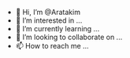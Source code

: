 - 👋 Hi, I’m @Aratakim
- 👀 I’m interested in ...
- 🌱 I’m currently learning ...
- 💞️ I’m looking to collaborate on ...
- 📫 How to reach me ...

<!---
Aratakim/Aratakim is a ✨ special ✨ repository because its `README.md` (this file) appears on your GitHub profile.
You can click the Preview link to take a look at your changes.
--->
